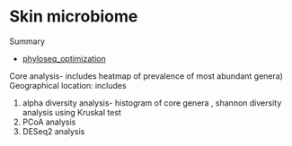 # Skin microbiome



Summary
* [phyloseq_optimization](phyloseq_optimization.md)


Core analysis- includes heatmap of prevalence of most abundant genera)
Geographical location: includes
1) alpha diversity analysis- histogram of core genera , shannon diversity analysis using Kruskal test
2) PCoA analysis
3) DESeq2 analysis 

